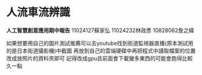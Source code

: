# 人流車流辨識
**人工智慧創意應用期中報告**
11024127蘇家弘 11024232林政彥 10828062詹之緯

如果想要用自己的圖片測試推薦可以去youtube找到街道監視器直播(原本測試用的是日本街道攝影機)中截圖
再放到自己的雲端硬碟中再把程式中讀取檔案的位置改成放照片的資料夾即可
記得改成gpu且前面會下載蠻多東西的可能會跑得比較久一點
